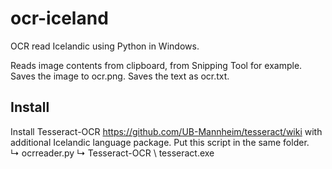# ocr-iceland
OCR read Icelandic using Python in Windows.

Reads image contents from clipboard, from Snipping Tool for example.
Saves the image to ocr.png. Saves the text as ocr.txt.

## Install

Install Tesseract-OCR https://github.com/UB-Mannheim/tesseract/wiki
with additional Icelandic language package.
Put this script in the same folder.
\
↳ ocrreader.py
↳ Tesseract-OCR \ tesseract.exe
